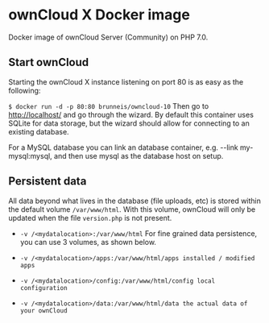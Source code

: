 # ownCloud X Docker image
Docker image of ownCloud Server (Community) on PHP 7.0.

## Start ownCloud
Starting the ownCloud X instance listening on port 80 is as easy as the following:

`$ docker run -d -p 80:80 brunneis/owncloud-10`
Then go to [http://localhost/](http://localhost/) and go through the wizard. By default this container uses SQLite for data storage, but the wizard should allow for connecting to an existing database.

For a MySQL database you can link an database container, e.g. --link my-mysql:mysql, and then use mysql as the database host on setup.

## Persistent data
All data beyond what lives in the database (file uploads, etc) is stored within the default volume `/var/www/html`. With this volume, ownCloud will only be updated when the file `version.php` is not present.

- `-v /<mydatalocation>:/var/www/html`
For fine grained data persistence, you can use 3 volumes, as shown below.

- `-v /<mydatalocation>/apps:/var/www/html/apps installed / modified apps`
- `-v /<mydatalocation>/config:/var/www/html/config local configuration`
- `-v /<mydatalocation>/data:/var/www/html/data the actual data of your ownCloud`
